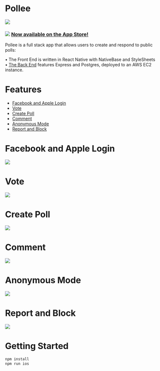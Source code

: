 # Pollee 
![](/assets/samples.png) 
### ![](/assets/screenshots/appStore.png)  [Now available on the App Store!](https://apps.apple.com/us/app/pollee/id1518427274?ls=1) 

Pollee is a full stack app that allows users to create and respond to public polls:

• The Front End is written in React Native with NativeBase and StyleSheets <br>
• [The Back End](https://github.com/robertheler/pollee-server) features Express and Postgres, deployed to an AWS EC2 instance.

# Features
* [Facebook and Apple Login](#facebook-and-apple-login)
* [Vote](#vote)
* [Create Poll](#create-poll)
* [Comment](#comment)
* [Anonymous Mode](#anonymous-mode)
* [Report and Block](#report-and-block)
# Facebook and Apple Login
![](/assets/gifs/login.gif) 
# Vote
![](/assets/gifs/vote.gif) 
# Create Poll
![](/assets/gifs/post.gif) 
# Comment
![](/assets/gifs/comment.gif) 
# Anonymous Mode
![](/assets/gifs/anonymous.gif) 
# Report and Block
![](/assets/gifs/report.gif) 


# Getting Started
```sh
npm install
npm run ios
```

